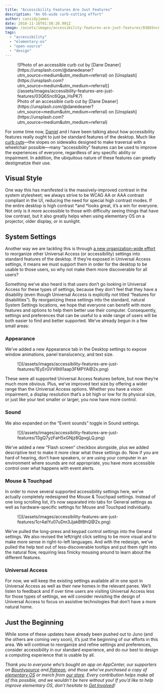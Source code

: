 ```yaml
---
title: "Accessibility Features Are Just Features"
description: "An OS-wide curb-cutting effort"
author: cassidyjames
date: 2018-11-16T01:58:26.991Z
image: /assets/images/accessibility-features-are-just-features/03Q6Snc6Qga_HsPK7
tags:
  - "accessibility"
  - "elementary-os"
  - "open-source"
  - "design"
---
```


<figure markdown="1">
![Photo of an accessible curb cut by [Dane Deaner](https://unsplash.com/@danedeaner?utm_source=medium&utm_medium=referral) on [Unsplash](https://unsplash.com?utm_source=medium&utm_medium=referral)](/assets/images/accessibility-features-are-just-features/03Q6Snc6Qga_HsPK7)
<figcaption markdown="1">
Photo of an accessible curb cut by [Dane Deaner](https://unsplash.com/@danedeaner?utm_source=medium&utm_medium=referral) on [Unsplash](https://unsplash.com?utm_source=medium&utm_medium=referral)
</figcaption>
</figure>

For some time now, [Daniel](https://twitter.com/DanielFore) and I have been talking about how accessibility features really ought to just be standard features of the desktop. Much like [curb cuts](https://99percentinvisible.org/episode/curb-cuts/)—the slopes on sidewalks designed to make traversal with a wheelchair possible—many “accessibility” features can be used to improve the experiences of everyone, regardless of any specific ability or impairment. In addition, the ubiquitous nature of these features can greatly destigmatize their use.

## Visual Style

One way this has manifested is the massively-improved contrast in the system stylesheet; we always strive to be WCAG AA or AAA contrast compliant in the UI, reducing the need for special high contrast modes. If the entire desktop is high contrast *and *looks great, it’s a win for everyone. Not only is it more accessible to those with difficulty seeing things that have low contrast, but it also greatly helps when using elementary OS on a projector, older display, or in sunlight.

## System Settings

Another way we are tackling this is through [a new organization-wide effort](https://github.com/orgs/elementary/projects/35) to reorganize other Universal Access (or accessibility) settings into standard features of the desktop. If they’re exposed in Universal Access settings, it means we must support them in order for the desktop to be usable to those users, so why not make them more discoverable for all users?

Something we’ve also heard is that users don’t go looking in Universal Access for these types of settings, because they don’t feel that they have a disability (even though Universal Access is explicitly *not* titled “features for disabilities”). By reorganizing these settings into the standard, natural System Settings locations, we hope that everyone can benefit with more features and options to help them better use their computer. Consequently, settings and preferences that can be useful to a wide range of users will be both easier to find and better supported. We’ve already begun in a few small areas:

### Appearance

We’ve added a new Appearance tab in the Desktop settings to expose window animations, panel translucency, and text size.

<figure markdown="1">
![](/assets/images/accessibility-features-are-just-features/1EyErGVV6till1aap3FMPYA@2x.png)
</figure>

These were all supported Universal Access features before, but now they’re much more obvious. Plus, we’ve improved text size by offering a wider range than the Universal Access options. Whether you have a vision impairment, a display resolution that’s a bit high or low for its physical size, or just like your text smaller or larger, you now have more control.

### Sound

We also expanded on the “Event sounds” toggle in Sound settings.

<figure markdown="1">
![](/assets/images/accessibility-features-are-just-features/13gQ7yzFaH5xGNjz8QpvgLQ.png)
</figure>

We’ve added a new “Flash screen” checkbox alongside, plus we added descriptive text to make it more clear what these settings do. Now if you are hard of hearing, don’t have speakers, or are using your computer in an environment where sounds are not appropriate, you have more accessible control over what happens with event alerts.

### Mouse & Touchpad

In order to move several supported accessibility settings here, we’ve actually completely redesigned the Mouse & Touchpad settings. Instead of one long scrolling list, it’s now separated into tabs for General settings as well as hardware-specific settings for Mouse and Touchpad individually.

<figure markdown="1">
![](/assets/images/accessibility-features-are-just-features/1cr4atYu07uDm3JjakBtBhQ@2x.png)
</figure>

We’ve pulled the long-press and keypad control settings into the General settings. We also revised the left/right click setting to be more visual and to make more sense in right-to-left languages. And with the redesign, we’ve pulled the help text out of less-discoverable tooltips and put them right into the natural flow, requiring less finicky mousing around to learn about the different features.

### Universal Access

For now, we will keep the existing settings available all in one spot in Universal Access as well as their new homes in the relevant panes. We’ll listen to feedback and if over time users are visiting Universal Access less for those types of settings, we will consider revisiting the design of Universal Access to focus on assistive technologies that don’t have a more natural home.

## Just the Beginning

While some of these updates have already been pushed out to Juno (and the others are coming very soon), it’s just the beginning of our efforts in this area. We will continue to reorganize and refine settings and preferences, consider accessibility in our standard experience, and do our best to design a computing experience that is usable by all.

*Thank you to everyone who’s bought an app on AppCenter, our supporters on [Bountysource](https://salt.bountysource.com/teams/elementary) and[ Patreon](https://www.patreon.com/elementary), and those who’ve purchased a copy of [elementary OS](https://elementary.io/) or merch from [our store](https://elementary.io/store/). Every contribution helps make all of this possible, and we wouldn’t be here without you! If you’d like to help improve elementary OS, don’t hesitate to [Get Involved](https://elementary.io/get-involved)!*